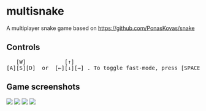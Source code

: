 # multisnake
A multiplayer snake game based on https://github.com/PonasKovas/snake

## Controls

<pre>
   [W]            [↑]   
[A][S][D]  or  [←][↓][→] . To toggle fast-mode, press [SPACE]
</pre>

## Game screenshots

![](https://i.imgur.com/b7hMPeW.png)
![](https://i.imgur.com/tQLPvbV.png)
![](https://i.imgur.com/k41bCCU.png)
![](https://i.imgur.com/UEwElc5.png)
